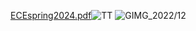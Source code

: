 [ECEspring2024.pdf](https://anuragpaul0.github.io/One/ECEspring2024.pdf#zoom=150,50,130)![TT](https://github.com/AnuragPaul0/One/assets/88148165/011f2bed-3c3e-4163-aa30-458e8b50730d)
![GIMG_2022/12](https://github.com/AnuragPaul0/One/assets/88148165/b3c71d85-bed7-41e6-beae-922623f7e224)
